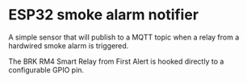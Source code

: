 # ESP32 smoke alarm notifier

A simple sensor that will publish to a MQTT topic when a relay from a hardwired smoke alarm is triggered.

The BRK RM4 Smart Relay from First Alert is hooked directly to a configurable GPIO pin.
